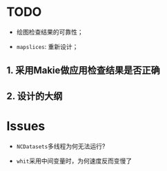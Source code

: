 <h1>TODO</h1>

- 绘图检查结果的可靠性；

- `mapslices`: 重新设计；

## 1. 采用Makie做应用检查结果是否正确

## 2. 设计的大纲


# Issues

- `NCDatasets`多线程为何无法运行?

- `whit`采用中间变量时，为何速度反而变慢了

